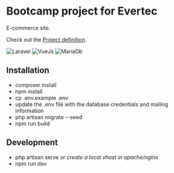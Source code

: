 # Bootcamp project for Evertec

E-commerce site.

Check out the [Project definition](https://david-valbuena.notion.site/Reto-af876a2875a3408c8095ab62408030fa).

![Laravel](https://img.shields.io/badge/Laravel-FF2D20?style=for-the-badge&logo=laravel&logoColor=white)
![VueJs](https://img.shields.io/badge/Vue.js-35495E?style=for-the-badge&logo=vue.js&logoColor=4FC08D)
![MariaDb](https://img.shields.io/badge/MariaDB-003545?style=for-the-badge&logo=mariadb&logoColor=white)

## Installation

- composer install
- npm install
- cp .env.example .env
- update the .env file with the database credentials and mailing information
- php artisan migrate --seed
- npm run build

## Development

- php artisan serve _or create a local vhost in apache/nginx_
- npm run dev
